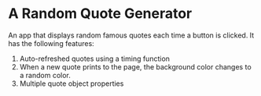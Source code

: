 # A Random Quote Generator

An app that displays random famous quotes each time a button is clicked. It has the following features:

1. Auto-refreshed quotes using a timing function
2. When a new quote prints to the page, the background color changes to a random color.
3. Multiple quote object properties

